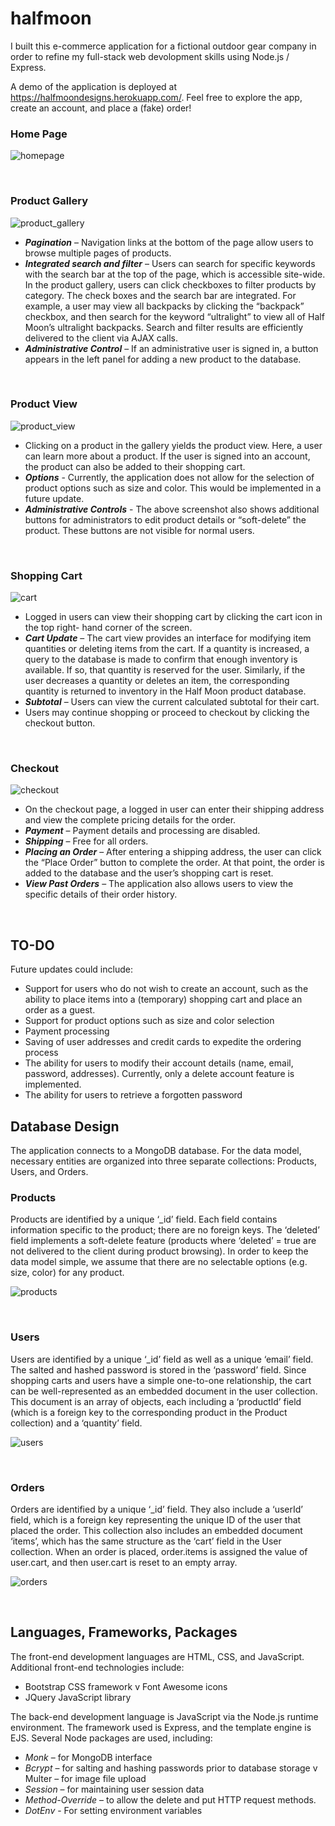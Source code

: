 # halfmoon


I built this e-commerce application for a fictional outdoor gear company in order to refine my full-stack web devolopment skills using Node.js / Express. 

A demo of the application is deployed at https://halfmoondesigns.herokuapp.com/. Feel free to explore the app, create an account, and place a (fake) order!


### Home Page

![homepage](https://user-images.githubusercontent.com/20820910/91080486-42533700-e60b-11ea-9f78-9f7e97632228.png)

<br>

### Product Gallery

![product_gallery](https://user-images.githubusercontent.com/20820910/91080132-afb29800-e60a-11ea-817b-d162244af536.png)

* ***Pagination*** – Navigation links at the bottom of the page allow users to browse multiple pages of products.
* ***Integrated search and filter*** – Users can search for specific keywords with the search bar at the top of the page, which is accessible site-wide. In the product gallery, users can click checkboxes to filter products by category. The check boxes and the search bar are integrated. For example, a user may view all backpacks by clicking the “backpack” checkbox, and then search for the keyword “ultralight” to view all of Half Moon’s ultralight backpacks. Search and filter results are efficiently delivered to the client via AJAX calls.
* ***Administrative Control*** – If an administrative user is signed in, a button appears in the left panel for adding a new product to the database.

<br>

### Product View

![product_view](https://user-images.githubusercontent.com/20820910/91080594-6adb3100-e60b-11ea-9cbc-0bd70a2119ba.png)

* Clicking on a product in the gallery yields the product view. Here, a user can learn more about a product. If the user is signed into an account, the product can also be added to their shopping cart.
* ***Options*** - Currently, the application does not allow for the selection of product options such as size and color. This would be implemented in a future update.
* ***Administrative Controls*** - The above screenshot also shows additional buttons for administrators to edit product details or “soft-delete” the product. These buttons are not visible for normal users.


<br>

### Shopping Cart

![cart](https://user-images.githubusercontent.com/20820910/91080627-7d556a80-e60b-11ea-8d05-a8a5f294f429.png)

* Logged in users can view their shopping cart by clicking the cart icon in the top right- hand corner of the screen.
* ***Cart Update*** – The cart view provides an interface for modifying item quantities or deleting items from the cart. If a quantity is increased, a query to the database is made to confirm that enough inventory is available. If so, that quantity is reserved for the user. Similarly, if the user decreases a quantity or deletes an item, the corresponding quantity is returned to inventory in the Half Moon product database.
* ***Subtotal*** – Users can view the current calculated subtotal for their cart.
* Users may continue shopping or proceed to checkout by clicking the checkout button.

<br>

### Checkout

![checkout](https://user-images.githubusercontent.com/20820910/91080686-96f6b200-e60b-11ea-9e9e-73cc2ca0d74f.png)

* On the checkout page, a logged in user can enter their shipping address and view the complete pricing details for the order.
* ***Payment*** – Payment details and processing are disabled.
* ***Shipping*** – Free for all orders.
* ***Placing an Order*** – After entering a shipping address, the user can click the “Place Order” button to complete the order. At that point, the order is added to the database and the user’s shopping cart is reset.
* ***View Past Orders*** – The application also allows users to view the specific details of their order history.

<br>

## TO-DO
Future updates could include:


* Support for users who do not wish to create an account, such as the ability to place items into a (temporary) shopping cart and place an order as a guest.
* Support for product options such as size and color selection
* Payment processing
* Saving of user addresses and credit cards to expedite the ordering process
* The ability for users to modify their account details (name, email, password, addresses). Currently, only a delete account feature is implemented.
* The ability for users to retrieve a forgotten password


## Database Design 

The application connects to a MongoDB database. For the data model, necessary entities are organized into three separate collections: Products, Users, and Orders.

### Products 
Products are identified by a unique ‘_id’ field. Each field contains information specific to the product; there are no foreign keys. The ‘deleted’ field implements a soft-delete feature (products where ‘deleted’ = true are not delivered to the client during product browsing). In order to keep the data model simple, we assume that there are no selectable options (e.g. size, color) for any product.

![products](https://user-images.githubusercontent.com/20820910/91082778-c78c1b00-e60e-11ea-9297-982b495a1ce5.png)

<br>

### Users 
Users are identified by a unique ‘_id’ field as well as a unique ‘email’ field. The salted and hashed password is stored in the ‘password’ field. Since shopping carts and users have a simple one-to-one relationship, the cart can be well-represented as an embedded document in the user collection. This document is an array of objects, each including a ‘productId’ field (which is a foreign key to the corresponding product in the Product collection) and a ‘quantity’ field.

![users](https://user-images.githubusercontent.com/20820910/91082808-d4a90a00-e60e-11ea-9af4-18508df94652.png)

<br>

### Orders 
Orders are identified by a unique ‘_id’ field. They also include a ‘userId’ field, which is a foreign key representing the unique ID of the user that placed the order. This collection also includes an embedded document ‘items’, which has the same structure as the ‘cart’ field in the User collection. When an order is placed, order.items is assigned the value of user.cart, and then user.cart is reset to an empty array. 

![orders](https://user-images.githubusercontent.com/20820910/91082834-e25e8f80-e60e-11ea-9b6c-977ba7829b98.png)

<br>

## Languages, Frameworks, Packages 

The front-end development languages are HTML, CSS, and JavaScript. Additional front-end technologies include:

* Bootstrap CSS framework v Font Awesome icons
* JQuery JavaScript library

The back-end development language is JavaScript via the Node.js runtime environment. The framework used is Express, and the template engine is EJS. Several Node packages are used, including:
* *Monk* – for MongoDB interface
* *Bcrypt* – for salting and hashing passwords prior to database storage v Multer – for image file upload
* *Session* – for maintaining user session data
* *Method-Override* – to allow the delete and put HTTP request methods.
* *DotEnv* - For setting environment variables
